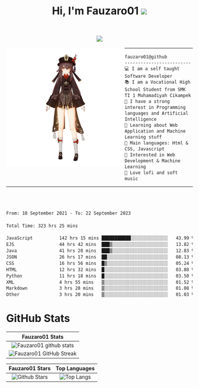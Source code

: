 <h1 align="center">
Hi, I'm Fauzaro01
  <img src="https://media.giphy.com/media/hvRJCLFzcasrR4ia7z/giphy.gif" width="30"></h1>
<br/>

<p align="center">
  <a href="https://github.com/DenverCoder1/readme-typing-svg"><img src="https://readme-typing-svg.herokuapp.com?lines=zZz;Full+Stack+Web+Developer;Student;Software%20Develover;Always%20learning%20new%20things&center=true&width=380&height=45"></a>
</p>

<img align="left" src="/assets/icon2.png" alt="Zeen" width="320" height="320" />
<hr>

```
fauzaro01@github
-------------------------
💻 I am a self taught Software Developer
📚 I am a Vocational High School Student from SMK TI 1 Muhamadiyah Cikampek
📝 I have a strong interest in Programming languages and Artificial Intelligence
🌱 Learning about Web Application and Machine Learning stuff
🌟 Main languages: Html & CSS, Javascript
🚩 Interested in Web Development & Machine Learning
🎵 Love lofi and soft music
```

<hr>
<br>
<br>
<div align="left">
<!--START_SECTION:waka-->

```txt
From: 10 September 2021 - To: 22 September 2023

Total Time: 323 hrs 25 mins

JavaScript          142 hrs 15 mins ███████████░░░░░░░░░░░░░░   43.99 %
EJS                 44 hrs 42 mins  ███▒░░░░░░░░░░░░░░░░░░░░░   13.82 %
Java                41 hrs 28 mins  ███▒░░░░░░░░░░░░░░░░░░░░░   12.83 %
JSON                26 hrs 17 mins  ██░░░░░░░░░░░░░░░░░░░░░░░   08.13 %
CSS                 16 hrs 56 mins  █▒░░░░░░░░░░░░░░░░░░░░░░░   05.24 %
HTML                12 hrs 32 mins  █░░░░░░░░░░░░░░░░░░░░░░░░   03.88 %
Python              11 hrs 18 mins  █░░░░░░░░░░░░░░░░░░░░░░░░   03.50 %
XML                 4 hrs 55 mins   ▒░░░░░░░░░░░░░░░░░░░░░░░░   01.52 %
Markdown            3 hrs 28 mins   ▒░░░░░░░░░░░░░░░░░░░░░░░░   01.08 %
Other               3 hrs 20 mins   ▒░░░░░░░░░░░░░░░░░░░░░░░░   01.03 %
```

<!--END_SECTION:waka-->
</div>

# GitHub Stats

|                                                            Fauzaro01 Stats                                                            |
| :--------------------------------------------------------------------------------------------------------------------------------------------: |
|        ![Fauzaro01 github stats](https://github-readme-stats.vercel.app/api?username=Fauzaro01&show_icons=true&theme=algolia)        |
|              ![Fauzaro01 GitHub Streak](https://github-readme-streak-stats.herokuapp.com/?user=Fauzaro01&theme=algolia)              |

|                                                                                              Fauzaro01 Stars                                                                                              |                                                           Top Languages                                                           |
| :----------------------------------------------------------------------------------------------------------------------------------------------------------------------------------------------------------------: | :-------------------------------------------------------------------------------------------------------------------------------: |
| ![Github Stars](https://github-readme-stats.vercel.app/api?username=Fauzaro01&show_icons=true&locale=en&count_private=true&hide_rank=true&custom_title=My%20GitHub%20Stats&disable_animations=true&theme=algolia) | ![Top Langs](https://github-readme-stats.vercel.app/api/top-langs/?username=Fauzaro01&langs_count=8&theme=algolia&layout=compact) |

